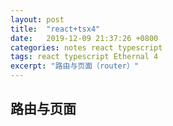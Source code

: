 ```yaml
---
layout: post
title:  "react+tsx4"
date:   2019-12-09 21:37:26 +0800
categories: notes react typescript
tags: react typescript Ethernal 4
excerpt: "路由与页面（router）"
---
```


## 路由与页面
